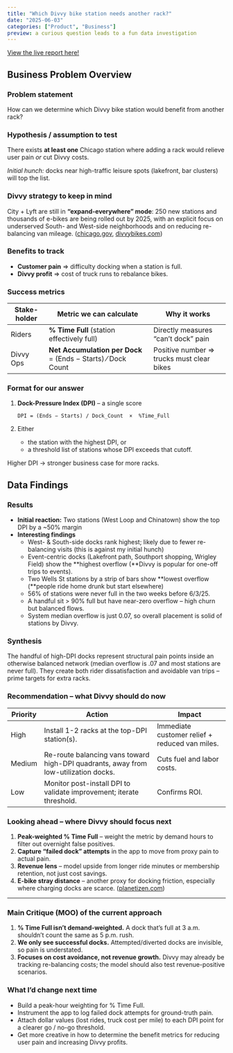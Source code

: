 ```yaml
---
title: "Which Divvy bike station needs another rack?"
date: "2025-06-03"
categories: ["Product", "Business"]
preview: a curious question leads to a fun data investigation
---
```


[View the live report here!](https://divvy-live.vercel.app/)

## Business Problem Overview

### Problem statement

How can we determine which Divvy bike station would benefit from another rack?

### Hypothesis / assumption to test

There exists **at least one** Chicago station where adding a rack would relieve user pain *or* cut Divvy costs.

*Initial hunch:* docks near high-traffic leisure spots (lakefront, bar clusters) will top the list.


### Divvy strategy to keep in mind

City + Lyft are still in **“expand-everywhere” mode**: 250 new stations and thousands of e-bikes are being rolled out by 2025, with an explicit focus on underserved South- and West-side neighborhoods and on reducing re-balancing van mileage. ([chicago.gov](https://www.chicago.gov/city/en/depts/cdot/provdrs/bike/news/2023/october/new-divvy-stations-and-bikes-coming-to-chicago-as-part-of-contin.html?utm_source=chatgpt.com), [divvybikes.com](https://divvybikes.com/explore-chicago/expansion-temp?utm_source=chatgpt.com))


### Benefits to track

- **Customer pain** ⇒ difficulty docking when a station is full.
- **Divvy profit** ⇒ cost of truck runs to rebalance bikes.


### Success metrics

| **Stake-holder** | **Metric we can calculate** | **Why it works** |
| --- | --- | --- |
| Riders | **% Time Full** (station effectively full) | Directly measures “can’t dock” pain |
| Divvy Ops | **Net Accumulation per Dock** = (Ends − Starts) ⁄ Dock Count | Positive number ⇒ trucks must clear bikes |


### Format for our answer

1. **Dock-Pressure Index (DPI)** – a single score
    
    ```
    DPI = (Ends − Starts) / Dock_Count  ×  %Time_Full
    ```
    
2. Either
    - the station with the highest DPI, or
    - a threshold list of stations whose DPI exceeds that cutoff.

Higher DPI → stronger business case for more racks.


## Data Findings

### Results

- **Initial reaction:** Two stations (West Loop and Chinatown) show the top DPI by a ~50% margin
- **Interesting findings**
    - West- & South-side docks rank highest; likely due to fewer re-balancing visits (this is against my initial hunch)
    - Event-centric docks (Lakefront path, Southport shopping, Wrigley Field) show the **highest overflow (**Divvy is popular for one-off trips to events).
    - Two Wells St stations by a strip of bars show **lowest overflow (**people ride home drunk but start elsewhere)
    - 56% of stations were never full in the two weeks before 6/3/25.
    - A handful sit > 90% full but have near-zero overflow – high churn but balanced flows.
    - System median overflow is just 0.07, so overall placement is solid of stations by Divvy.

### Synthesis

The handful of high-DPI docks represent structural pain points inside an otherwise balanced network (median overflow is .07 and most stations are never full). They create both rider dissatisfaction and avoidable van trips – prime targets for extra racks.


### Recommendation – what Divvy should do now

| **Priority** | **Action** | **Impact** |
| --- | --- | --- |
| High | Install 1-2 racks at the top-DPI station(s). | Immediate customer relief + reduced van miles. |
| Medium | Re-route balancing vans toward high-DPI quadrants, away from low-utilization docks. | Cuts fuel and labor costs. |
| Low | Monitor post-install DPI to validate improvement; iterate threshold. | Confirms ROI. |


### Looking ahead – where Divvy should focus next

1. **Peak-weighted % Time Full** – weight the metric by demand hours to filter out overnight false positives.
2. **Capture “failed dock” attempts** in the app to move from proxy pain to actual pain.
3. **Revenue lens** – model upside from longer ride minutes or membership retention, not just cost savings.
4. **E-bike stray distance** – another proxy for docking friction, especially where charging docks are scarce. ([planetizen.com](https://www.planetizen.com/news/2024/05/128815-e-bikes-contributing-bike-share-growth?utm_source=chatgpt.com))

---

### Main Critique (MOO) of the current approach

1. **% Time Full isn’t demand-weighted.** A dock that’s full at 3 a.m. shouldn’t count the same as 5 p.m. rush.
2. **We only see successful docks.** Attempted/diverted docks are invisible, so pain is understated.
3. **Focuses on cost avoidance, not revenue growth.** Divvy may already be tracking re-balancing costs; the model should also test revenue-positive scenarios.


### What I’d change next time

- Build a peak-hour weighting for % Time Full.
- Instrument the app to log failed dock attempts for ground-truth pain.
- Attach dollar values (lost rides, truck cost per mile) to each DPI point for a clearer go / no-go threshold.
- Get more creative in how to determine the benefit metrics for reducing user pain and increasing Divvy profits.
